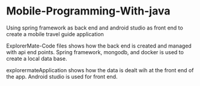 # Mobile-Programming-With-java
Using spring framework as back end and android studio as front end to create a mobile travel guide application

ExplorerMate-Code files shows how the back end is created and managed with api end points. Spring framework, mongodb, and docker is used to
create a local data base.

explorermateApplication shows how the data is dealt wih at the front end of the app. Android studio is used for front end.



